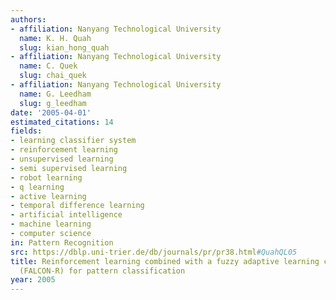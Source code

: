 ```yaml
---
authors:
- affiliation: Nanyang Technological University
  name: K. H. Quah
  slug: kian_hong_quah
- affiliation: Nanyang Technological University
  name: C. Quek
  slug: chai_quek
- affiliation: Nanyang Technological University
  name: G. Leedham
  slug: g_leedham
date: '2005-04-01'
estimated_citations: 14
fields:
- learning classifier system
- reinforcement learning
- unsupervised learning
- semi supervised learning
- robot learning
- q learning
- active learning
- temporal difference learning
- artificial intelligence
- machine learning
- computer science
in: Pattern Recognition
src: https://dblp.uni-trier.de/db/journals/pr/pr38.html#QuahQL05
title: Reinforcement learning combined with a fuzzy adaptive learning control network
  (FALCON-R) for pattern classification
year: 2005
---
```

